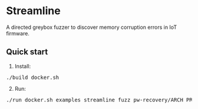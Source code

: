 # Streamline
A directed greybox fuzzer to discover memory corruption errors in IoT firmware.
## Quick start
1. Install:
<pre>
./build_docker.sh
</pre>
2. Run:
<pre>
./run_docker.sh examples streamline fuzz pw-recovery/ARCH_PRO
</pre>
